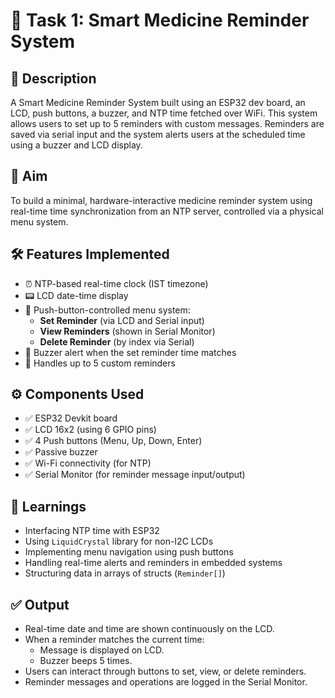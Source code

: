 # 📌 Task 1: Smart Medicine Reminder System

## 📖 Description
A Smart Medicine Reminder System built using an ESP32 dev board, an LCD, push buttons, a buzzer, and NTP time fetched over WiFi. This system allows users to set up to 5 reminders with custom messages. Reminders are saved via serial input and the system alerts users at the scheduled time using a buzzer and LCD display.

## 🎯 Aim
To build a minimal, hardware-interactive medicine reminder system using real-time time synchronization from an NTP server, controlled via a physical menu system.

## 🛠️ Features Implemented
- ⏰ NTP-based real-time clock (IST timezone)
- 📟 LCD date-time display
- 🔘 Push-button-controlled menu system:
  - **Set Reminder** (via LCD and Serial input)
  - **View Reminders** (shown in Serial Monitor)
  - **Delete Reminder** (by index via Serial)
- 🔔 Buzzer alert when the set reminder time matches
- 💾 Handles up to 5 custom reminders

## ⚙️ Components Used
- ✅ ESP32 Devkit board
- ✅ LCD 16x2 (using 6 GPIO pins)
- ✅ 4 Push buttons (Menu, Up, Down, Enter)
- ✅ Passive buzzer
- ✅ Wi-Fi connectivity (for NTP)
- ✅ Serial Monitor (for reminder message input/output)

## 🧠 Learnings
- Interfacing NTP time with ESP32
- Using `LiquidCrystal` library for non-I2C LCDs
- Implementing menu navigation using push buttons
- Handling real-time alerts and reminders in embedded systems
- Structuring data in arrays of structs (`Reminder[]`)

## ✅ Output
- Real-time date and time are shown continuously on the LCD.
- When a reminder matches the current time:
  - Message is displayed on LCD.
  - Buzzer beeps 5 times.
- Users can interact through buttons to set, view, or delete reminders.
- Reminder messages and operations are logged in the Serial Monitor.
